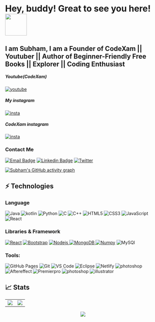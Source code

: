 # Hey, buddy! Great to see you here! <img src="https://github.com/Subham-Maity/subham-maity/blob/master/src/panda.gif?raw=true" width="70px">


## I am Subham, I am a Founder of CodeXam || Youtuber || Author of Beginner-Friendly Free Books || Explorer || Coding Enthusiast


##### Youtube(CodeXam)

[![youtube](https://img.shields.io/badge/YouTube-FF0000?style=for-the-badge&logo=youtube&logoColor=white)](https://www.youtube.com/channel/UCztgfCRJci6nx0VPVZcFstw/featured)

##### My instagram

[![insta](https://img.shields.io/badge/-Instagram-purple?style=flat-square&logo=instagram&logoColor=white)](https://www.instagram.com/subham_xam/)

##### CodeXam instagram
[![insta](https://img.shields.io/badge/-Instagram-purple?style=flat-square&logo=instagram&logoColor=white)](https://www.instagram.com/code.xam/)


### Contact Me
[![Email Badge](https://img.shields.io/badge/-Email-c14438?style=flat-square&logo=Gmail&logoColor=white&link=mailto:maitysubham4041@gmail.com)](mailto:maitysubham4041@gmail.com)
[![Linkedin Badge](https://img.shields.io/badge/-LinkedIn-blue?style=flat-square&logo=Linkedin&logoColor=white&link=https://www.linkedin.com/in/subham-xam/)](https://www.linkedin.com/in/subham-xam/)
[![Twitter](https://img.shields.io/badge/Twitter-1DA1F2?style=flat-square&logo=twitter&logoColor=white)](https://twitter.com/code_xam)




[![Subham's GitHub activity graph](https://activity-graph.herokuapp.com/graph?username=Subham-Maity&theme=xcode)](https://github.com/Subham-Maity)



## ⚡ Technologies

### Language

![Java](https://img.shields.io/badge/-java-E34A86?style=flat-square&logo=java)
![kotlin](https://img.shields.io/badge/Kotlin-0095D5?&style=for-the-badge&logo=kotlin&logoColor=white)
![Python](https://img.shields.io/badge/-Python-black?style=flat-square&logo=Python)
![C](https://img.shields.io/badge/-C-00599C?style=flat-square&logo=c)
![C++](https://img.shields.io/badge/-C++-00599C?style=flat-square&logo=cplusplus)
![HTML5](https://img.shields.io/badge/-HTML5-E34F26?style=flat-square&logo=html5&logoColor=white)
![CSS3](https://img.shields.io/badge/-CSS3-1572B6?style=flat-square&logo=css3)
![JavaScript](https://img.shields.io/badge/-JavaScript-black?style=flat-square&logo=javascript)
![React](https://img.shields.io/badge/React-20232A?style=for-the-badge&logo=react&logoColor=61DAFB)
### Libraries & Framework

[![React](https://img.shields.io/badge/-React-black?style=flat-square&logo=react)](https://reactjs.org/)
[![Bootstrap](https://img.shields.io/badge/-Bootstrap-563D7C?style=flat-square&logo=bootstrap)](https://getbootstrap.com/)
[![Nodejs](https://img.shields.io/badge/-Nodejs-black?style=flat-square&logo=Node.js)
![MongoDB](https://img.shields.io/badge/MongoDB-%234ea94b.svg?logo=mongodb&logoColor=white) 
![Numpy](https://img.shields.io/badge/Numpy%20-%23013243.svg?logo=numpy&style=flat-square&logoColor=white)](https://numpy.org/)
![MySQl](https://img.shields.io/badge/MySQL-00000F?style=for-the-badge&logo=mysql&logoColor=white)
### Tools:

![GitHub Pages](https://img.shields.io/badge/GitHub%20Pages-%23327FC7.svg?logo=github&style=flat-square&logoColor=white)
![Git](https://img.shields.io/badge/-Git-black?style=flat-square&logo=git)
![VS Code](https://img.shields.io/badge/-VS%20Code-007ACC?style=flat-square&logo=visual-studio-code)
![Eclipse](https://img.shields.io/badge/Eclipse-2C2255?style=flat-square&logo=eclipse&logoColor=white)
![Netlify](https://img.shields.io/badge/-Netlify-%2300C7B7?style=flat-square&logo=netlify&logoColor=ffffff)
![photoshop](https://aleen42.github.io/badges/src/photoshop.svg)
![Aftereffect](https://aleen42.github.io/badges/src/after_effects.svg)
![Premierpro](https://aleen42.github.io/badges/src/premiere.svg)
![photoshop](https://aleen42.github.io/badges/src/photoshop.svg)
![illustrator](https://aleen42.github.io/badges/src/illustrator.svg)



<!-- ![Amazon AWS](https://img.shields.io/badge/Amazon%20AWS-232F3E?style=flat-square&logo=amazon-aws)
![Microsoft Azure](https://img.shields.io/badge/Microsoft%20Azure-232F7E?style=flat-square&logo=microsoft-azure)
![Google Cloud](https://img.shields.io/badge/Google%20Cloud-black?style=flat-square&logo=google-cloud)
![Docker](https://img.shields.io/badge/-Docker-black?style=flat-square&logo=docker) -->
<!-- ![Postman](https://img.shields.io/badge/Postman-FF6C37?logo=postman&logoColor=white) -->

## 📈 Stats

<table>
<tr>
<td>
<img src="https://github-readme-stats.vercel.app/api?username=Subham-Maity&include_all_commits=true&count_private=true&show_icons=true&line_height=20&theme=tokyonight"/>
<td><img src="https://github-readme-stats.vercel.app/api/top-langs?username=Subham-Maity&show_icons=true&locale=en&layout=compact&theme=tokyonight" />
</td>
</tr>
</table>
<p align="center">
<img align="center" src="https://github-readme-streak-stats.herokuapp.com/?user=Subham-Maity&theme=tokyonight" />
</p>



